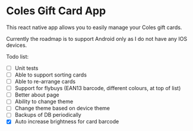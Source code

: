 

# Coles Gift Card App

This react native app allows you to easily manage your Coles gift cards. 

Currently the roadmap is to support Android only as I do not have any IOS devices.

Todo list:
- [ ] Unit tests
- [ ] Able to support sorting cards
- [ ] Able to re-arrange cards
- [ ] Support for flybuys (EAN13 barcode, different colours, at top of list)
- [ ] Better about page
- [ ] Ability to change theme
- [ ] Change theme based on device theme
- [ ] Backups of DB periodically
- [x] Auto increase brightness for card barcode
